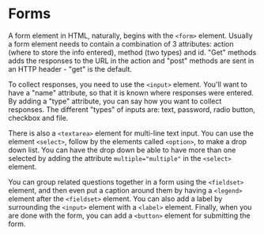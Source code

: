 # Forms

A form element in HTML, naturally, begins with the `<form>` element. Usually a form element needs to contain a combination of 3 attributes: action (where to store the info entered), method (two types) and id. "Get" methods adds the responses to the URL in the action and "post" methods are sent in an HTTP header - "get" is the default.

To collect responses, you need to use the `<input>` element. You'll want to have a "name" attribute, so that it is known where responses were entered. By adding a "type" attribute, you can say how you want to collect responses. The different "types" of inputs are: text, password, radio button, checkbox and file.

There is also a `<textarea>` element for multi-line text input. You can use the element `<select>`, follow by the elements called `<option>`, to make a drop down list. You can have the drop down be able to have more than one selected by adding the attribute `multiple="multiple"` in the `<select>` element.

You can group related questions together in a form using the `<fieldset>` element, and then even put a caption around them by having a `<legend>` element after the `<fieldset>` element. You can also add a label by surrounding the `<input>` element with a `<label>` element. Finally, when you are done with the form, you can add a `<button>` element for submitting the form.